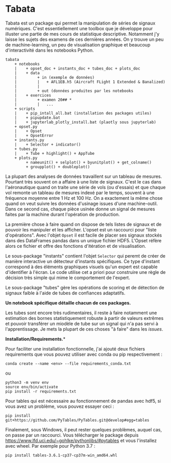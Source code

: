 # Tabata
Tabata est un package qui permet la manipulation de séries de signaux numériques.
C'est essentiellement une toolbox que je développe pour illuster une partie de mes cours de statistique descriptive. 
Notamment j'y laisse les sujets des examens de ces dernières années.
On y trouve un peu de machine-learning, un peu de visualisation graphique et beaucoup d'interactivité dans les notebooks Python.

    tabata
        + notebooks
        |    + opset_doc + instants_doc + tubes_doc + plots_doc
        |    + data
        |         + in (exemple de données)
        |         |   + AFL1EB.h5 (Aircraft FLight 1 Extended & Banalized)
        |         |
        |         + out (données produites par les notebooks
        |    + exercices
        |         + examen 20## *
        |         |   ...
        + scripts
        |    + pip_intall_all.bat (installation des packages utiles)
        |    + pipupdate.bat
        |    + jupyterlab_plotly_install.bat (plaotly sous jupyterlab)
        + opset.py
        |    + Opset
        |    + OpsetError
        + instants.py
        |    + Selector + indicator()
        + tubes.py
        |    + Tube + highlight() + AppTube
        + plots.py
             + nameunit() + selplot() + byunitplot() + get_colname()
             + groupplot() + doubleplot()

La plupart des analyses de données travaillent sur un tableau de mesures. Pourtant très souvent on a affaire à une liste de signaux. C'est le cas dans l'aéronautique quand on traite une série de vols (ou d'essais) et que chaque vol remonte un tableau de mesures indexé par le temps, souvent à une fréquence moyenne entre 1 Hz et 100 Hz. On a exactement la même chose quand on veut suivre les données d'usinage issues d'une machine-outil. Dans ce second cas, chaque pièce usinée donne un signal de mesures faites par la machine durant l'opération de production.

La première chose à faire quand on dispose de tels listes de signaux et de pouvoir les manipuler et les afficher. L'opset est un raccourci pour "liste d'opérations". Avec l'objet `Opset` il est facile de placer ses signaux stockés dans des DataFrames pandas dans un unique fichier HDF5. L'Opset réfère alors ce fichier et offre des fonctions d'itération et de visualisation.

Le sous-package "instants" contient l'objet `Selector` qui peremt de créer de manière interactive un détecteur d'instants spécifiques. Ce type d'instant correspond à des éléments graphiques visuels qu'un expert est capable d'identifier à l'écran. Le code utilise cet a priori pour construire une règle de décision très simple qui mime le comportement de l'expert.

Le sous-package "tubes" gère les opérations de scoring et de détection de signaux faible à l'aide de tubes de confiances adaptatifs.

**Un notebook spécifique détaille chacun de ces packages.**


Les tubes sont encore très rudimentaires, il reste à faire notamment une estimation des bornes statistiquement robuste à partir de valeurs extrêmes et pouvoir transférer un miodèle de tube sur un signal qui n'a pas servi à l'apprentissage. Je mets la plupart de ces choses "à faire" dans les _issues_.


**Installation/Requirements.***

Pour faciliter une installation fonctionnelle, j'ai ajouté deux fichiers requirements que vous pouvez utiliser avec conda ou pip respectivement :

    conda create --name <env> --file requirements_conda.txt

ou

    python3 -m venv env
    source env/bin/activate 
    pip install -r requirements.txt

Pour tables qui est nécessaire au fonctionnement de pandas avec hdf5, si vous avez un problème, vous pouvez essayer ceci :

    pip install git+https://github.com/PyTables/PyTables.git@develop#egg=tables

Finalement, sous Windows, il peut rester quelques problèmes, auquel cas, on passe par un raccourci. Vous télécharger le package depuis https://www.lfd.uci.edu/~gohlke/pythonlibs/#pytables et vous l'installez avec wheel. Par exemple pour Python 3.7 :

    pip install tables‑3.6.1‑cp37‑cp37m‑win_amd64.whl